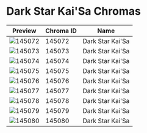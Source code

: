 # Dark Star Kai'Sa Chromas

| Preview | Chroma ID | Name |
|---------|-----------|------|
| ![145072](https://raw.communitydragon.org/latest/plugins/rcp-be-lol-game-data/global/default/v1/champion-chroma-images/145/145072.png) | 145072 | Dark Star Kai'Sa |
| ![145073](https://raw.communitydragon.org/latest/plugins/rcp-be-lol-game-data/global/default/v1/champion-chroma-images/145/145073.png) | 145073 | Dark Star Kai'Sa |
| ![145074](https://raw.communitydragon.org/latest/plugins/rcp-be-lol-game-data/global/default/v1/champion-chroma-images/145/145074.png) | 145074 | Dark Star Kai'Sa |
| ![145075](https://raw.communitydragon.org/latest/plugins/rcp-be-lol-game-data/global/default/v1/champion-chroma-images/145/145075.png) | 145075 | Dark Star Kai'Sa |
| ![145076](https://raw.communitydragon.org/latest/plugins/rcp-be-lol-game-data/global/default/v1/champion-chroma-images/145/145076.png) | 145076 | Dark Star Kai'Sa |
| ![145077](https://raw.communitydragon.org/latest/plugins/rcp-be-lol-game-data/global/default/v1/champion-chroma-images/145/145077.png) | 145077 | Dark Star Kai'Sa |
| ![145078](https://raw.communitydragon.org/latest/plugins/rcp-be-lol-game-data/global/default/v1/champion-chroma-images/145/145078.png) | 145078 | Dark Star Kai'Sa |
| ![145079](https://raw.communitydragon.org/latest/plugins/rcp-be-lol-game-data/global/default/v1/champion-chroma-images/145/145079.png) | 145079 | Dark Star Kai'Sa |
| ![145080](https://raw.communitydragon.org/latest/plugins/rcp-be-lol-game-data/global/default/v1/champion-chroma-images/145/145080.png) | 145080 | Dark Star Kai'Sa |